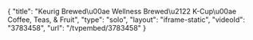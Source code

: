 {
    "title": "Keurig Brewed\u00ae Wellness Brewed\u2122 K-Cup\u00ae Coffee, Teas, & Fruit",
    "type": "solo",
    "layout": "iframe-static",
    "videoId": "3783458",
    "url": "\/tvpembed\/3783458"
}